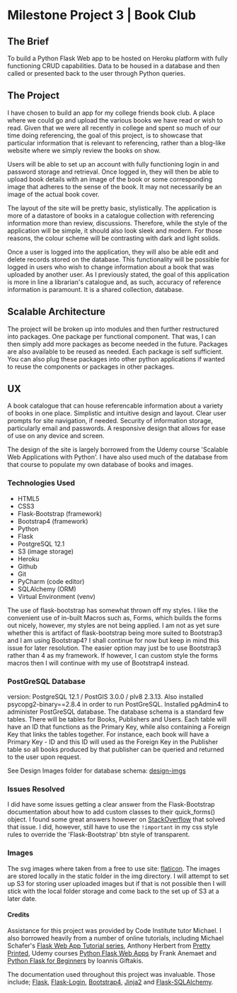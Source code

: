 # Milestone Project 3 | Book Club

## The Brief

To build a Python Flask Web app to be hosted on Heroku platform with fully functioning CRUD capabilities. 
Data to be housed in a database and then called or presented back to the user through Python queries.


## The Project

I have chosen to build an app for my college friends book club. A place where we could go and upload the 
various books we have read or wish to read. Given that we were all recently in college and spent so much of
our time doing referencing, the goal of this project, is to showcase that particular information that is
relevant to referencing, rather than a blog-like website where we simply review the books on show.

Users will be able to set up an account with fully functioning login in and password storage and retrieval.
Once logged in, they will then be able to upload book details with an image of the book or some corresponding
image that adheres to the sense of the book. It may not necessarily be an image of the actual book cover.

The layout of the site will be pretty basic, stylistically. The application is more of a datastore of books
in a catalogue collection with referencing information more than review, discussions. Therefore, while the
style of the application will be simple, it should also look sleek and modern. For those reasons, the colour 
scheme will be contrasting with dark and light solids. 

Once a user is logged into the application, they will also be able edit and delete records stored on the
database. This functionality will be possible for logged in users who wish to change information about a 
book that was uploaded by another user. As I previously stated, the goal of this application is more in line
a librarian's catalogue and, as such, accuracy of reference information is paramount. It is a shared collection,
database.


## Scalable Architecture

The project will be broken up into modules and then further restructured into packages. One package per 
functional component. That was, I can then simply add more packages as become needed in the future.
Packages are also available to be reused as needed. Each package is self sufficient. You can also plug 
these packages into other python applications if wanted to reuse the components or packages in other packages.


## UX

A book catalogue that can house referencable information about a variety of books in one place.
Simplistic and intuitive design and layout. Clear user prompts for site navigation, if needed.
Security of information storage, particularly email and passwords. A responsive design that allows 
for ease of use on any device and screen. 

The design of the site is largely borrowed from the Udemy course 'Scalable Web Applications with Python'.
I have also used much of the database from that course to populate my own database of books and images.


### Technologies Used

* HTML5
* CSS3
* Flask-Bootstrap (framework)
* Bootstrap4 (framework)
* Python
* Flask
* PostgreSQL 12.1
* S3 (image storage)
* Heroku
* Github
* Git
* PyCharm (code editor)
* SQLAlchemy (ORM)
* Virtual Environment (venv)

The use of flask-bootstrap has somewhat thrown off my styles. I like the convenient use of in-built Macros
such as, Forms, which builds the forms out nicely, however, my styles are not being applied. I am not as yet
sure whether this is artifact of flask-bootstrap being more suited to Bootstrap3 and I am using Bootstrap4?
I shall continue for now but keep in mind this issue for later resolution. The easier option may just be to
use Bootstrap3 rather than 4 as my framework. If however, I can custom style the forms macros then I will
continue with my use of Bootstrap4 instead.


### PostGreSQL Database

version: PostgreSQL 12.1 / PostGIS 3.0.0 / plv8 2.3.13. Also installed psycopg2-binary==2.8.4 in order 
to run PostGreSQL. Installed pgAdmin4 to administer PostGreSQL database. The database schema is a standard
few tables. There will be tables for Books, Publishers and Users. Each table will have an ID that functions
as the Primary Key, while also containing a Foreign Key that links the tables together. For instance, each
book will have a Primary Key - ID and this ID will used as the Foreign Key in the Publisher table so all
books produced by that publisher can be queried and returned to the user upon request.

See Design Images folder for database schema: [design-imgs](design-imgs/database)

### Issues Resolved

I did have some issues getting a clear answer from the Flask-Bootstrap documentation about how to add custom
classes to their quick_forms() object. I found some great answers however on [StackOverflow]("https://stackoverflow.com/questions/33145556/flask-bootstrap-flask-wtf-adding-class-to-submit-button")
that solved that issue. I did, however, still have to use the `!important` in my css style rules
to override the 'Flask-Bootstrap' btn style of transparent.

### Images

The svg images where taken from a free to use site: [flaticon](https://www.flaticon.com/). 
The images are stored locally in the static folder in the img directory. I will attempt
to set up S3 for storing user uploaded images but if that is not possible then
I will stick with the local folder storage and come back to the set up of S3 at
a later date.

#### Credits

Assistance for this project was provided by Code Institute tutor Michael. I also
borrowed heavily from a number of online tutorials, including Michael Schafer's
[Flask Web App Tutorial series](https://www.youtube.com/watch?v=MwZwr5Tvyxo&t=37s), Anthony Herbert from [Pretty Printed](https://www.youtube.com/watch?v=EnJKHVEzHFw), Udemy courses [Python Flask Web Apps](https://www.udemy.com/course/python-flask-beginners/)
by Frank Anemaet and [Python Flask for Beginners](https://www.udemy.com/course/python-flask-beginners/) by 
Ioannis Giftakis. 

The documentation used throughout this project was invaluable. Those include; [Flask]("https://flask.palletsprojects.com/en/1.1.x/"), [Flask-Login]("https://flask-login.readthedocs.io/en/latest/"),
[Bootstrap4]("https://getbootstrap.com/docs/4.0/getting-started/introduction/"), [Jinja2]("https://jinja.palletsprojects.com/en/2.10.x/") and [Flask-SQLAlchemy]("https://flask-sqlalchemy.palletsprojects.com/en/2.x/").

